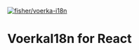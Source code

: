 [![fisher/voerka-i18n](https://gitee.com/zhangfisher/voerka-i18n/widgets/widget_card.svg?colors=4183c4,ffffff,ffffff,e3e9ed,666666,9b9b9b)](https://gitee.com/zhangfisher/voerka-i18n)

# VoerkaI18n for React